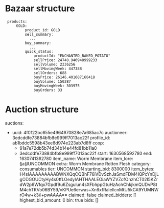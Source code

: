 # Bazaar structure

```
 products:
     GOLD:
         product_id: GOLD
         sell_summary:
           ...
         buy_summary:
           ...
         quick_status:
             productId: "ENCHANTED_BAKED_POTATO"
             sellPrice: 24748.946948999233
             sellVolume: 2336256
             sellMovingWeek: 447388
             sellOrders: 688
             buyPrice: 26146.401687160418
             buyVolume: 150287
             buyMovingWeek: 303975
             buyOrders: 33
```



# Auction structure

auctions:
  - uuid: 4f0f22bc655e4964970828e7a685ac7c
    auctioneer: 3edcddfe73884bfb8e999ff7013ac22f
    profile_id: ab1bddc5598b43ee8d974e223ab7d8ff
    coop:
      - 91a7e72db5b74d34b14e44fd81bb11a0
      - 3edcddfe73884bfb8e999ff7013ac22f
    start: 1630568592780
    end: 1630741392780
    item_name: Worm Membrane
    item_lore: §a§lUNCOMMON
    extra: Worm Membrane Rotten Flesh
    category: consumables
    tier: UNCOMMON
    starting_bid: 8300000
    item_bytes: H4sIAAAAAAAAABWNXQqCQBhF76iVDvSzhJaSmdFDM4IQPcYnDjLgODGOUCtyHy4s0tfLOedyIAHTHAALEOiaWYZVZofOnzhCT02I5KZrdW2p6Wfqx7Gpdf9u6Zsgulun4sXFbhppGtuHzAohChkjkmQUDvP8tM4chTKVo06BY59/vKPUe6erwas+Xn6xfRaleIlcnMtU5kCA9YUMNWrO4w+k3/l+pwAAAA==
    claimed: false
    claimed_bidders: []
    highest_bid_amount: 0
    bin: true
    bids: []
